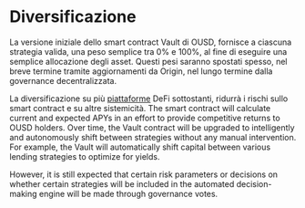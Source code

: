 # Diversificazione

La versione iniziale dello smart contract Vault di OUSD, fornisce a ciascuna strategia valida, una peso semplice tra 0% e 100%, al fine di eseguire una semplice allocazione degli asset. Questi pesi saranno spostati spesso, nel breve termine tramite aggiornamenti da Origin, nel lungo termine dalla governance decentralizzata.

La diversificazione su più [piattaforme](../supported-strategies/) DeFi sottostanti, ridurrà i rischi sullo smart contract e su altre sistemicità. The smart contract will calculate current and expected APYs in an effort to provide competitive returns to OUSD holders. Over time, the Vault contract will be upgraded to intelligently and autonomously shift between strategies without any manual intervention. For example, the Vault will automatically shift capital between various lending strategies to optimize for yields.

However, it is still expected that certain risk parameters or decisions on whether certain strategies will be included in the automated decision-making engine will be made through governance votes. 

